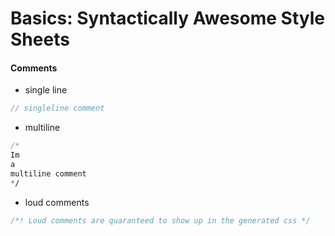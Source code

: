 # Basics: Syntactically Awesome Style Sheets

#### Comments
- single line
```sass
// singleline comment
```
- multiline
```sass
/*
Im 
a 
multiline comment
*/
```
- loud comments
```sass
/*! Loud comments are quaranteed to show up in the generated css */
```
